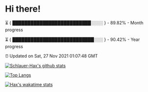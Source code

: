 # Hi there!

⏳ { ██████████████████████████░░░░ } - 89.82% - Month progress

⏳ { ███████████████████████████░░░ } - 90.42% - Year progress

⏰ Updated on Sat, 27 Nov 2021 01:07:48 GMT


[![Schlauer-Hax's github stats](https://github-readme-stats.vercel.app/api?username=Schlauer-Hax&show_icons=true&theme=dark&count_private=true)](https://github.com/Schlauer-Hax)


[![Top Langs](https://github-readme-stats.vercel.app/api/top-langs/?username=Schlauer-Hax&layout=compact&theme=dark)](https://github.com/Schlauer-Hax?tab=repositories)


[![Hax's wakatime stats](https://github-readme-stats.vercel.app/api/wakatime?username=Hax&theme=dark)](https://wakatime.com/@Hax)

